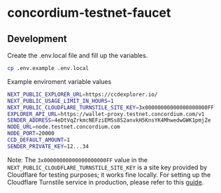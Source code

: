 # concordium-testnet-faucet

## Development

Create the .env.local file and fill up the variables.

```bash
cp .env.example .env.local
```

Example enviroment variable values

```bash
NEXT_PUBLIC_EXPLORER_URL=https://ccdexplorer.io/
NEXT_PUBLIC_USAGE_LIMIT_IN_HOURS=1
NEXT_PUBLIC_CLOUDFLARE_TURNSTILE_SITE_KEY=3x00000000000000000000FF
EXPLORER_API_URL=https://wallet-proxy.testnet.concordium.com/v1
SENDER_ADDRESS=4eDtVqZrkmcNEFziEMSs8S2anvkH5KnsYK4MhwedwGWK1pmjZe
NODE_URL=node.testnet.concordium.com
NODE_PORT=20000
CCD_DEFAULT_AMOUNT=1
SENDER_PRIVATE_KEY=12...34
```

Note: The `3x00000000000000000000FF` value in the `NEXT_PUBLIC_CLOUDFLARE_TURNSTILE_SITE_KEY` is a site key provided by Cloudflare for testing purposes; it works fine locally. For setting up the Cloudflare Turnstile service in production, please refer to this [guide](docs/turnstile/SETUP.md).
